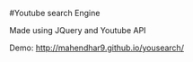 #Youtube search Engine

Made using JQuery and Youtube API

Demo: http://mahendhar9.github.io/yousearch/
